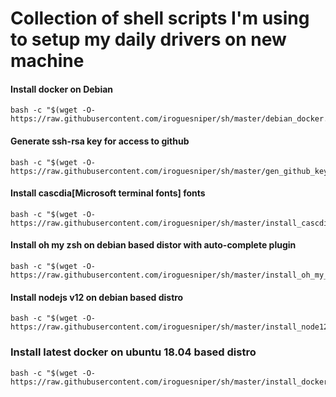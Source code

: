 # Collection of shell scripts I'm using to setup my daily drivers on new machine

#### Install docker on Debian
```shell script
bash -c "$(wget -O- https://raw.githubusercontent.com/iroguesniper/sh/master/debian_docker.sh)"
``` 

#### Generate ssh-rsa key for access to github
```shell script
bash -c "$(wget -O- https://raw.githubusercontent.com/iroguesniper/sh/master/gen_github_key.sh)"
``` 

#### Install cascdia[Microsoft terminal fonts] fonts
```shell script
bash -c "$(wget -O- https://raw.githubusercontent.com/iroguesniper/sh/master/install_cascdia_font.sh)"
```

#### Install oh my zsh on debian based distor with auto-complete plugin
```shell script
bash -c "$(wget -O- https://raw.githubusercontent.com/iroguesniper/sh/master/install_oh_my_zsh_debian_ubuntu.sh)"
```

#### Install nodejs v12 on debian based distro
```shell script
bash -c "$(wget -O- https://raw.githubusercontent.com/iroguesniper/sh/master/install_node12_debian_distro.sh)"
```

### Install latest docker on ubuntu 18.04 based distro
```shell script
bash -c "$(wget -O- https://raw.githubusercontent.com/iroguesniper/sh/master/install_docker_ubuntu1804_based_distro.sh)"
```
